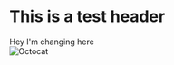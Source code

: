 # This is a test header
Hey I'm changing here<br/>
![Octocat](https://myoctocat.com/assets/images/base-octocat.svg)
